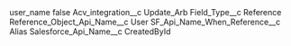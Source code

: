 <?xml version="1.0" encoding="UTF-8"?>
<CustomMetadata xmlns="http://soap.sforce.com/2006/04/metadata" xmlns:xsi="http://www.w3.org/2001/XMLSchema-instance" xmlns:xsd="http://www.w3.org/2001/XMLSchema">
    <label>user_name</label>
    <protected>false</protected>
    <values>
        <field>Acv_integration__c</field>
        <value xsi:type="xsd:string">Update_Arb</value>
    </values>
    <values>
        <field>Field_Type__c</field>
        <value xsi:type="xsd:string">Reference</value>
    </values>
    <values>
        <field>Reference_Object_Api_Name__c</field>
        <value xsi:type="xsd:string">User</value>
    </values>
    <values>
        <field>SF_Api_Name_When_Reference__c</field>
        <value xsi:type="xsd:string">Alias</value>
    </values>
    <values>
        <field>Salesforce_Api_Name__c</field>
        <value xsi:type="xsd:string">CreatedById</value>
    </values>
</CustomMetadata>
